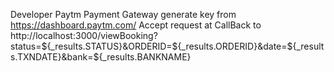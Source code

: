 Developer
Paytm Payment Gateway
generate key from https://dashboard.paytm.com/
Accept request at CallBack to http://localhost:3000/viewBooking?status=${_results.STATUS}&ORDERID=${\_results.ORDERID}&date=${_results.TXNDATE}&bank=${\_results.BANKNAME}